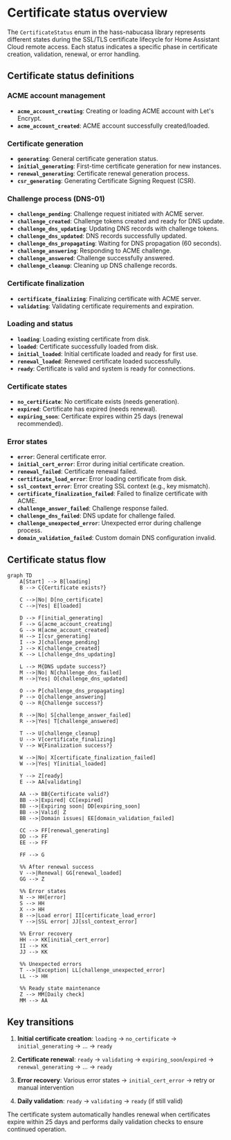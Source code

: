 # Certificate status overview

The `CertificateStatus` enum in the hass-nabucasa library represents different states during the SSL/TLS certificate lifecycle for Home Assistant Cloud remote access. Each status indicates a specific phase in certificate creation, validation, renewal, or error handling.

## Certificate status definitions

### ACME account management

- **`acme_account_creating`**: Creating or loading ACME account with Let's Encrypt.
- **`acme_account_created`**: ACME account successfully created/loaded.

### Certificate generation

- **`generating`**: General certificate generation status.
- **`initial_generating`**: First-time certificate generation for new instances.
- **`renewal_generating`**: Certificate renewal generation process.
- **`csr_generating`**: Generating Certificate Signing Request (CSR).

### Challenge process (DNS-01)

- **`challenge_pending`**: Challenge request initiated with ACME server.
- **`challenge_created`**: Challenge tokens created and ready for DNS update.
- **`challenge_dns_updating`**: Updating DNS records with challenge tokens.
- **`challenge_dns_updated`**: DNS records successfully updated.
- **`challenge_dns_propagating`**: Waiting for DNS propagation (60 seconds).
- **`challenge_answering`**: Responding to ACME challenge.
- **`challenge_answered`**: Challenge successfully answered.
- **`challenge_cleanup`**: Cleaning up DNS challenge records.

### Certificate finalization

- **`certificate_finalizing`**: Finalizing certificate with ACME server.
- **`validating`**: Validating certificate requirements and expiration.

### Loading and status

- **`loading`**: Loading existing certificate from disk.
- **`loaded`**: Certificate successfully loaded from disk.
- **`initial_loaded`**: Initial certificate loaded and ready for first use.
- **`renewal_loaded`**: Renewed certificate loaded successfully.
- **`ready`**: Certificate is valid and system is ready for connections.

### Certificate states

- **`no_certificate`**: No certificate exists (needs generation).
- **`expired`**: Certificate has expired (needs renewal).
- **`expiring_soon`**: Certificate expires within 25 days (renewal recommended).

### Error states

- **`error`**: General certificate error.
- **`initial_cert_error`**: Error during initial certificate creation.
- **`renewal_failed`**: Certificate renewal failed.
- **`certificate_load_error`**: Error loading certificate from disk.
- **`ssl_context_error`**: Error creating SSL context (e.g., key mismatch).
- **`certificate_finalization_failed`**: Failed to finalize certificate with ACME.
- **`challenge_answer_failed`**: Challenge response failed.
- **`challenge_dns_failed`**: DNS update for challenge failed.
- **`challenge_unexpected_error`**: Unexpected error during challenge process.
- **`domain_validation_failed`**: Custom domain DNS configuration invalid.

## Certificate status flow

```mermaid
graph TD
    A[Start] --> B[loading]
    B --> C{Certificate exists?}
    
    C -->|No| D[no_certificate]
    C -->|Yes| E[loaded]
    
    D --> F[initial_generating]
    F --> G[acme_account_creating]
    G --> H[acme_account_created]
    H --> I[csr_generating]
    I --> J[challenge_pending]
    J --> K[challenge_created]
    K --> L[challenge_dns_updating]
    
    L --> M{DNS update success?}
    M -->|No| N[challenge_dns_failed]
    M -->|Yes| O[challenge_dns_updated]
    
    O --> P[challenge_dns_propagating]
    P --> Q[challenge_answering]
    Q --> R{Challenge success?}
    
    R -->|No| S[challenge_answer_failed]
    R -->|Yes| T[challenge_answered]
    
    T --> U[challenge_cleanup]
    U --> V[certificate_finalizing]
    V --> W{Finalization success?}
    
    W -->|No| X[certificate_finalization_failed]
    W -->|Yes| Y[initial_loaded]
    
    Y --> Z[ready]
    E --> AA[validating]
    
    AA --> BB{Certificate valid?}
    BB -->|Expired| CC[expired]
    BB -->|Expiring soon| DD[expiring_soon]
    BB -->|Valid| Z
    BB -->|Domain issues| EE[domain_validation_failed]
    
    CC --> FF[renewal_generating]
    DD --> FF
    EE --> FF
    
    FF --> G
    
    %% After renewal success
    V -->|Renewal| GG[renewal_loaded]
    GG --> Z
    
    %% Error states
    N --> HH[error]
    S --> HH
    X --> HH
    B -->|Load error| II[certificate_load_error]
    Y -->|SSL error| JJ[ssl_context_error]
    
    %% Error recovery
    HH --> KK[initial_cert_error]
    II --> KK
    JJ --> KK
    
    %% Unexpected errors
    T -->|Exception| LL[challenge_unexpected_error]
    LL --> HH
    
    %% Ready state maintenance
    Z --> MM[Daily check]
    MM --> AA
```

## Key transitions

1. **Initial certificate creation**: `loading` → `no_certificate` → `initial_generating` → ... → `ready`

2. **Certificate renewal**: `ready` → `validating` → `expiring_soon`/`expired` → `renewal_generating` → ... → `ready`

3. **Error recovery**: Various error states → `initial_cert_error` → retry or manual intervention

4. **Daily validation**: `ready` → `validating` → `ready` (if still valid)

The certificate system automatically handles renewal when certificates expire within 25 days and performs daily validation checks to ensure continued operation.